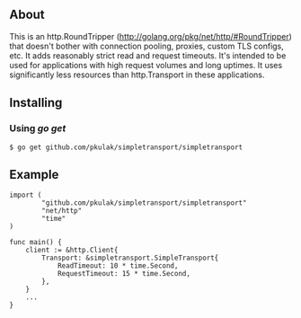 ## About

This is an http.RoundTripper (http://golang.org/pkg/net/http/#RoundTripper)
that doesn't bother with connection pooling, proxies, custom TLS configs, etc.
It adds reasonably strict read and request timeouts. It's intended to be used for
applications with high request volumes and long uptimes. It uses significantly
less resources than http.Transport in these applications.

## Installing

### Using *go get*

    $ go get github.com/pkulak/simpletransport/simpletransport

## Example

    import (
            "github.com/pkulak/simpletransport/simpletransport"
            "net/http"
            "time"
    )

    func main() {
        client := &http.Client{
            Transport: &simpletransport.SimpleTransport{
                ReadTimeout: 10 * time.Second,
                RequestTimeout: 15 * time.Second,
            },
        }
        ...
    }